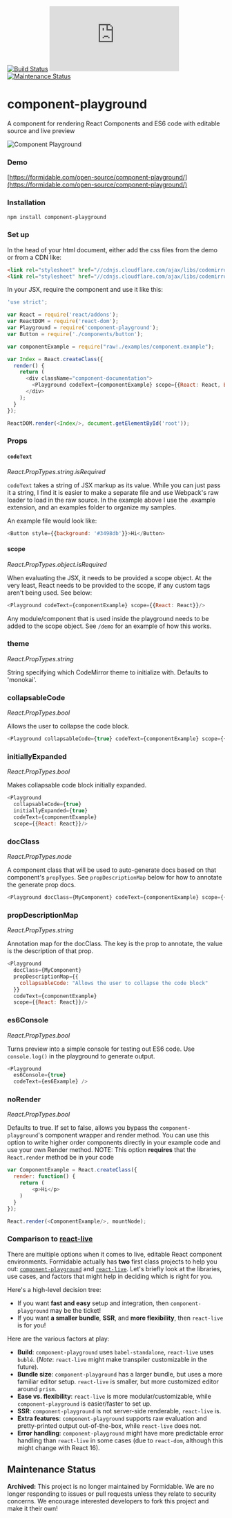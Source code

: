 [![Build Status](https://travis-ci.org/FormidableLabs/component-playground.svg?branch=master)](https://travis-ci.org/FormidableLabs/component-playground)
![](https://badge-size.herokuapp.com/FormidableLabs/component-playground/master/dist/component-playground.min.js?compression=gzip)
[![Maintenance Status][maintenance-image]](#maintenance-status)

# component-playground
A component for rendering React Components and ES6 code with editable source and live preview

![Component Playground](http://i.imgur.com/se3avpr.png)

### Demo

[https://formidable.com/open-source/component-playground/](https://formidable.com/open-source/component-playground/)

### Installation

```sh
npm install component-playground
```

### Set up

In the head of your html document, either add the css files from the demo or from a CDN like:

```html
<link rel="stylesheet" href="//cdnjs.cloudflare.com/ajax/libs/codemirror/5.0.0/codemirror.min.css"/>
<link rel="stylesheet" href="//cdnjs.cloudflare.com/ajax/libs/codemirror/5.0.0/theme/monokai.min.css"/>
```

In your JSX, require the component and use it like this:

```javascript
'use strict';

var React = require('react/addons');
var ReactDOM = require('react-dom');
var Playground = require('component-playground');
var Button = require('./components/button');

var componentExample = require("raw!./examples/component.example");

var Index = React.createClass({
  render() {
    return (
      <div className="component-documentation">
        <Playground codeText={componentExample} scope={{React: React, Button: Button}}/>
      </div>
    );
  }
});

ReactDOM.render(<Index/>, document.getElementById('root'));
```

### Props

#### `codeText`
_React.PropTypes.string.isRequired_

`codeText` takes a string of JSX markup as its value. While you can just pass it a string, I find it is easier to make a separate file and use Webpack's raw loader to load in the raw source. In the example above I use the .example extension, and an examples folder to organize my samples.

An example file would look like:

```js
<Button style={{background: '#3498db'}}>Hi</Button>
```

#### scope
_React.PropTypes.object.isRequired_

When evaluating the JSX, it needs to be provided a scope object. At the very least, React needs to be provided to the scope, if any custom tags aren't being used. See below:

```js
<Playground codeText={componentExample} scope={{React: React}}/>
```

Any module/component that is used inside the playground needs to be added to the scope object. See `/demo` for an example of how this works.

### theme
_React.PropTypes.string_

String specifying which CodeMirror theme to initialize with. Defaults to 'monokai'.

### collapsableCode
_React.PropTypes.bool_

Allows the user to collapse the code block.

```js
<Playground collapsableCode={true} codeText={componentExample} scope={{React: React}}/>
```

### initiallyExpanded
_React.PropTypes.bool_

Makes collapsable code block initially expanded.

```js
<Playground
  collapsableCode={true}
  initiallyExpanded={true}
  codeText={componentExample}
  scope={{React: React}}/>
```

### docClass
_React.PropTypes.node_

A component class that will be used to auto-generate docs based on that component's `propTypes`. See `propDescriptionMap` below for how to annotate the generate prop docs.

```js
<Playground docClass={MyComponent} codeText={componentExample} scope={{React: React}}/>
```

### propDescriptionMap
_React.PropTypes.string_

Annotation map for the docClass. The key is the prop to annotate, the value is the description of that prop.

```js
<Playground
  docClass={MyComponent}
  propDescriptionMap={{
    collapsableCode: "Allows the user to collapse the code block"
  }}
  codeText={componentExample}
  scope={{React: React}}/>
```

### es6Console
_React.PropTypes.bool_

Turns preview into a simple console for testing out ES6 code. Use `console.log()` in the playground to generate output.

```js
<Playground
  es6Console={true}
  codeText={es6Example} />
```

### noRender
_React.PropTypes.bool_

Defaults to true. If set to false, allows you bypass the `component-playground`'s component wrapper and render method.
You can use this option to write higher order components directly in your example code and use your
own Render method.
NOTE: This option **requires** that the `React.render` method be in your code

```js
var ComponentExample = React.createClass({
  render: function() {
    return (
        <p>Hi</p>
    )
  }
});

React.render(<ComponentExample/>, mountNode);
```

### Comparison to [react-live](https://github.com/FormidableLabs/react-live)

There are multiple options when it comes to live, editable React component environments. Formidable actually has **two** first class projects to help you out: [`component-playground`](https://github.com/FormidableLabs/component-playground) and [`react-live`](https://github.com/FormidableLabs/react-live). Let's briefly look at the libraries, use cases, and factors that might help in deciding which is right for you.

Here's a high-level decision tree:

- If you want **fast and easy** setup and integration, then `component-playground` may be the ticket!
- If you want **a smaller bundle**, **SSR**, and **more flexibility**, then `react-live` is for you!

Here are the various factors at play:

- **Build**: `component-playground` uses `babel-standalone`, `react-live` uses `bublé`. (_Note_: `react-live` might make transpiler customizable in the future).
- **Bundle size**: `component-playground` has a larger bundle, but uses a more familiar editor setup. `react-live` is smaller, but more customized editor around `prism`.
- **Ease vs. flexibility**: `react-live` is more modular/customizable, while `component-playground` is easier/faster to set up.
- **SSR**: `component-playground` is not server-side renderable, `react-live` is.
- **Extra features**: `component-playground` supports raw evaluation and pretty-printed output out-of-the-box, while `react-live` does not.
- **Error handling**: `component-playground` might have more predictable error handling than `react-live` in some cases (due to `react-dom`, although this might change with React 16).

## Maintenance Status

 **Archived:** This project is no longer maintained by Formidable. We are no longer responding to issues or pull requests unless they relate to security concerns. We encourage interested developers to fork this project and make it their own!

[maintenance-image]: https://img.shields.io/badge/maintenance-archived-red.svg
